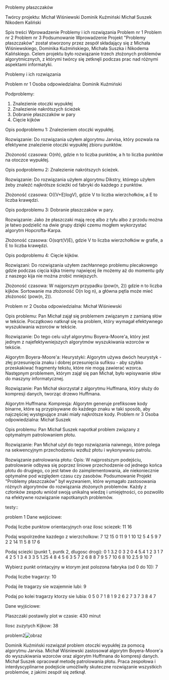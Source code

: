 Problemy płaszczaków

Twórcy projektu:
Michał Wiśniewski
Dominik Kuźmiński
Michał Suszek
Nikodem Kaliński


Spis treści
Wprowadzenie
Problemy i ich rozwiązania
Problem nr 1
Problem nr 2
Problem nr 3
Podsumowanie
Wprowadzenie
Projekt "Problemy płaszczaków" został stworzony przez zespół składający się z Michała Wiśniewskiego, Dominika Kuźmińskiego, Michała Suszka i Nikodema Kalińskiego. Celem projektu było rozwiązanie trzech złożonych problemów algorytmicznych, z którymi twórcy się zetknęli podczas prac nad różnymi aspektami informatyki.

Problemy i ich rozwiązania

Problem nr 1
Osoba odpowiedzialna: Dominik Kuźmiński

  Podproblemy:
  1. Znalezienie otoczki wypukłej
  2. Znalezienie nakrótszych ścieżek
  3. Dobranie płaszczaków w pary
  4. Cięcie kijków
  
  
  Opis podproblemu 1: Znalezieniem otoczki wypukłej.
  
  Rozwiązanie: Do rozwiązania użyłem algorytmu Jarvisa, który pozwala na efektywne znalezienie otoczki wypukłej zbioru punktów.
  
  Złożoność czasowa: O(nh), gdzie n to liczba punktów, a h to liczba punktów na otoczce wypukłej.
  
  
  Opis podproblemu 2: Znalezienie nakrótszych ścieżek.
  
  Rozwiązanie: Do rozwiązania użyłem algorytmu Dikstry, którego użyłem żeby znaleźć najkrótsze ścieżki od fabryki do każdego z punktów.
  
  Złożoność czasowa: O((V+E)logV), gdzie V to liczba wierzchołków, a E to liczba krawędzi.
  
  
  Opis podproblemu 3: Dobranie płaszczaków w pary.
  
  Rozwiązanie: Jako że płaszczaki mają recę albo z tyłu albo z przodu można je łatwo podzielić na dwie grupy dzięki czemu mogłem wykorzystać algorytm Hopcrofta-Karpa.
  
  Złożoność czasowa: O(sqrt(V)E), gdzie V to liczba wierzchołków w grafie, a E to liczba krawędzi.
  
  
  Opis podproblemu 4: Cięcie kijków.
  
  Rozwiązani: Do rozwiązania użyłem zachłannego problemu plecakowego gdzie podczas cięcia kijka tniemy najwięcej ile możemy aż do momentu gdy z naszego kija nie można zrobić mniejszych.
  
  Złożoność czasowa: W najgorszym przypadku (pow(n, 2)) gdzie n to liczba kijków. Sortowanie ma złożoność O(n log n), a główna pętla może mieć złożoność (pow(n, 2)).



Problem nr 2
Osoba odpowiedzialna: Michał Wiśniewski

Opis problemu: Pan Michał zajął się problemem związanym z zamianą słów w tekście. Początkowo natknął się na problem, który wymagał efektywnego wyszukiwania wzorców w tekście.

Rozwiązanie: Do tego celu użył algorytmu Boyera-Moore'a, który jest jednym z najefektywniejszych algorytmów wyszukiwania wzorców w tekście.

Algorytm Boyera-Moore'a:
Heurystyki: Algorytm używa dwóch heurystyk - złej przesunięcia znaku i dobrej przesunięcia sufiksu - aby szybko przeskakiwać fragmenty tekstu, które nie mogą zawierać wzorca.
Następnym problemem, którym zajął się pan Michał, było wpisywanie słów do maszyny informatycznej.

Rozwiązanie: Pan Michał skorzystał z algorytmu Huffmana, który służy do kompresji danych, tworząc drzewo Huffmana.

Algorytm Huffmana:
Kompresja: Algorytm generuje prefiksowe kody binarne, które są przypisywane do każdego znaku w taki sposób, aby najczęściej występujące znaki miały najkrótsze kody.
Problem nr 3
Osoba odpowiedzialna: Michał Suszek

Opis problemu: Pan Michał Suszek napotkał problem związany z optymalnym patrolowaniem płotu.

Rozwiązanie: Pan Michał użył do tego rozwiązania naiwnego, które polega na sekwencyjnym przechodzeniu wzdłuż płotu i wykonywaniu patrolu.

Rozwiązanie patrolowania płotu:
Opis: W najprostszym podejściu, patrolowanie odbywa się poprzez liniowe przechodzenie od jednego końca płotu do drugiego, co jest łatwe do zaimplementowania, ale niekoniecznie optymalne pod względem czasu czy zasobów.
Podsumowanie
Projekt "Problemy płaszczaków" był wyzwaniem, które wymagało zastosowania różnych algorytmów do rozwiązania złożonych problemów. Każdy z członków zespołu wniósł swoją unikalną wiedzę i umiejętności, co pozwoliło na efektywne rozwiązanie napotkanych problemów.

testy::


problem 1 Dane wejściowe:

Podaj liczbe punktow orientacyjnych oraz ilosc sciezek:
11 16

Podaj wspolrzedne kazdego z wierzcholkow:
7 12
15 0
11 9
1 10
12 5
4 5
9 7
2 2
14 11
5 8
17 6

Podaj sciezki (punkt 1, puntk 2, dlugosc drogi):
0 1 3.2
0 3 2
0 4 5.4
1 2 3
1 7 4
2 5 1
3 4 3
3 5 1.25
4 8 4
5 6 3
5 7 2
6 8 8
7 9 5
7 10 6
8 10 2.5
9 10 7

Wybierz punkt orintacyjny w ktorym jest polozona fabryka (od 0 do 10): 7

Podaj liczbe tragarzy:
10

Podaj ile tragarzy sie wzajemnie lubi:
9

Podaj po kolei tragarzy ktorzy sie lubia:
0 5
0 7
1 8
1 9
2 6
2 7
3 7
3 8
4 7

Dane wyjściowe:

Plaszczaki postawily plot w czasie: 430 minut

Ilosc zuzytych Kijkow: 38


problem2![obraz](https://github.com/mwwisn/Plaszczak_never_lies/assets/158228165/2d9f65c6-e8ac-4b1f-a102-abb4be2b069a)

Dominik Kuźmiński rozwiązał problem otoczki wypukłej za pomocą algorytmu Jarvisa.
Michał Wiśniewski zastosował algorytm Boyera-Moore'a do wyszukiwania wzorców oraz algorytm Huffmana do kompresji danych.
Michał Suszek opracował metodę patrolowania płotu.
Praca zespołowa i interdyscyplinarne podejście umożliwiły skuteczne rozwiązanie wszystkich problemów, z jakimi zespół się zetknął.

